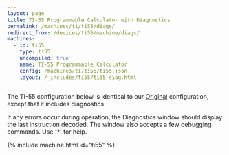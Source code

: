 ```yaml
---
layout: page
title: TI-55 Programmable Calculator with Diagnostics
permalink: /machines/ti/ti55/diags/
redirect_from: /devices/ti55/machine/diags/
machines:
  - id: ti55
    type: ti55
    uncompiled: true
    name: TI-55 Programmable Calculator
    config: /machines/ti/ti55/ti55.json
    layout: /_includes/ti55/ti55-diag.html
---
```


The TI-55 configuration below is identical to our [Original](../) configuration, except that
it includes diagnostics.

If any errors occur during operation, the Diagnostics window should display the last instruction decoded.
The window also accepts a few debugging commands.  Use '?' for help.

{% include machine.html id="ti55" %}
